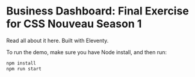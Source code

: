 # Business Dashboard: Final Exercise for CSS Nouveau Season 1

Read all about it here. Built with Eleventy.

To run the demo, make sure you have Node install, and then run:

```sh
npm install
npm run start
```
